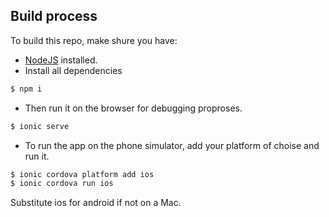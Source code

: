 ## Build process

To build this repo, make shure you have:

- [NodeJS](https://nodejs.org/en/) installed.
- Install all dependencies
```bash
$ npm i
```
- Then run it on the browser for debugging proproses.
```bash
$ ionic serve
```
- To run the app on the phone simulator, add your platform of choise and run it.
```bash
$ ionic cordova platform add ios
$ ionic cordova run ios
```

Substitute ios for android if not on a Mac.

